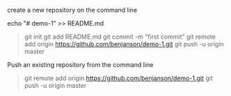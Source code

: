 create a new repository on the command line

  echo "# demo-1" >> README.md
  > git init
  > git add README.md
  > git commit -m "first commit"
  > git remote add origin https://github.com/benjanson/demo-1.git
  > git push -u origin master


Push an existing repository from the command line

  > git remote add origin https://github.com/benjanson/demo-1.git
  > git push -u origin master
